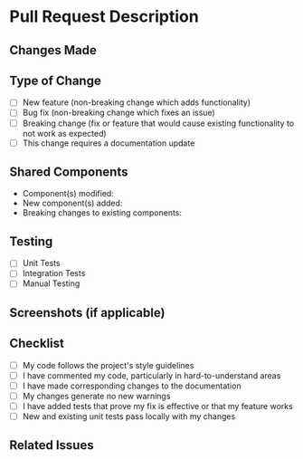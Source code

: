 # Pull Request Description

## Changes Made
<!-- Describe your changes in detail -->

## Type of Change
- [ ] New feature (non-breaking change which adds functionality)
- [ ] Bug fix (non-breaking change which fixes an issue)
- [ ] Breaking change (fix or feature that would cause existing functionality to not work as expected)
- [ ] This change requires a documentation update

## Shared Components
<!-- If this PR includes changes to shared components, please describe them here -->
- Component(s) modified:
- New component(s) added:
- Breaking changes to existing components:

## Testing
<!-- Describe the tests you ran and their results -->
- [ ] Unit Tests
- [ ] Integration Tests
- [ ] Manual Testing

## Screenshots (if applicable)
<!-- Add screenshots to help explain your changes -->

## Checklist
- [ ] My code follows the project's style guidelines
- [ ] I have commented my code, particularly in hard-to-understand areas
- [ ] I have made corresponding changes to the documentation
- [ ] My changes generate no new warnings
- [ ] I have added tests that prove my fix is effective or that my feature works
- [ ] New and existing unit tests pass locally with my changes

## Related Issues
<!-- Link any related issues here using #issue-number -->
